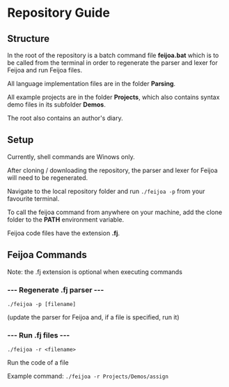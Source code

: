 # Repository Guide

## Structure

In the root of the repository is a batch command file **feijoa.bat** which
is to be called from the terminal in order to regenerate the parser and lexer for Feijoa and run Feijoa files.

All language implementation files are in the folder **Parsing**.

All example projects are in the folder **Projects**, 
which also contains syntax demo files in its subfolder **Demos**.

The root also contains an author's diary.

## Setup 
Currently, shell commands are Winows only.

After cloning / downloading the repository, the parser and lexer for Feijoa will need to be regenerated.

Navigate to the local repository folder and run `./feijoa -p` from your favourite terminal.

To call the feijoa command from anywhere on your machine, add the clone folder to the **PATH** environment variable.

Feijoa code files have the extension **.fj**.


## Feijoa Commands

Note: the .fj extension is optional when executing commands

### --- Regenerate .fj parser ---

`./feijoa -p [filename]`

(update the parser for Feijoa and, if a file is specified, run it)

### --- Run .fj files ---

`./feijoa -r <filename>`

Run the code of a file

Example command: `./feijoa -r Projects/Demos/assign`


